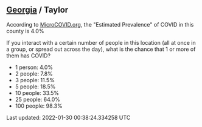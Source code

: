 
## [Georgia](/united-states/georgia) / Taylor

According to [MicroCOVID.org](http://microcovid.org),
the "Estimated Prevalence" of COVID in this county is 4.0%

If you interact with a certain number of people in this location
(all at once in a group, or spread out across the day), what is the chance that
1 or more of them has COVID?

- 1 person: 4.0%
- 2 people: 7.8%
- 3 people: 11.5%
- 5 people: 18.5%
- 10 people: 33.5%
- 25 people: 64.0%
- 100 people: 98.3%

Last updated: 2022-01-30 00:38:24.334258 UTC
